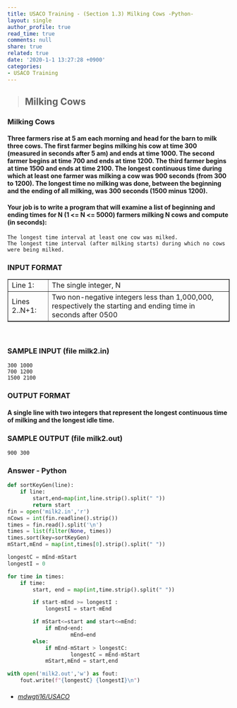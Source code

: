 ```yaml
---
title: USACO Training - (Section 1.3) Milking Cows -Python-
layout: single
author_profile: true
read_time: true
comments: null
share: true
related: true
date: '2020-1-1 13:27:28 +0900'
categories:
- USACO Training
---
```


> ## Milking Cows

### Milking Cows
#### Three farmers rise at 5 am each morning and head for the barn to milk three cows. The first farmer begins milking his cow at time 300 (measured in seconds after 5 am) and ends at time 1000. The second farmer begins at time 700 and ends at time 1200. The third farmer begins at time 1500 and ends at time 2100. The longest continuous time during which at least one farmer was milking a cow was 900 seconds (from 300 to 1200). The longest time no milking was done, between the beginning and the ending of all milking, was 300 seconds (1500 minus 1200).

#### Your job is to write a program that will examine a list of beginning and ending times for N (1 <= N <= 5000) farmers milking N cows and compute (in seconds):

	The longest time interval at least one cow was milked.
	The longest time interval (after milking starts) during which no cows were being milked.

### INPUT FORMAT

<table border="1">
<tbody><tr> <td> Line 1: </td> <td>The single integer, N</td>
</tr><tr> <td> Lines 2..N+1: </td> <td>Two non-negative integers less
than 1,000,000, respectively the starting and ending time in seconds
after 0500</td>

</tr></tbody></table>
<br>

### SAMPLE INPUT (file milk2.in)
	300 1000
	700 1200
	1500 2100
	
### OUTPUT FORMAT
#### A single line with two integers that represent the longest continuous time of milking and the longest idle time.

### SAMPLE OUTPUT (file milk2.out)
	900 300

### Answer - Python
```python
def sortKeyGen(line):
	if line:
		start,end=map(int,line.strip().split(" "))
		return start
fin = open('milk2.in','r')
nCows = int(fin.readline().strip())
times = fin.read().split('\n')
times = list(filter(None, times))
times.sort(key=sortKeyGen)
mStart,mEnd = map(int,times[0].strip().split(" "))

longestC = mEnd-mStart
longestI = 0

for time in times:
	if time:
		start, end = map(int,time.strip().split(" "))

		if start-mEnd >= longestI :
			longestI = start-mEnd

		if mStart<=start and start<=mEnd:
			if mEnd<end:
					mEnd=end
		else:
			if mEnd-mStart > longestC:
					longestC = mEnd-mStart
			mStart,mEnd = start,end

with open('milk2.out','w') as fout:
	fout.write(f"{longestC} {longestI}\n")
```

* ###### [mdwgti16/USACO]

[mdwgti16/USACO]: https://github.com/mdwgti16/USACO/tree/master/USACO/Chapter%201/Section%201.3